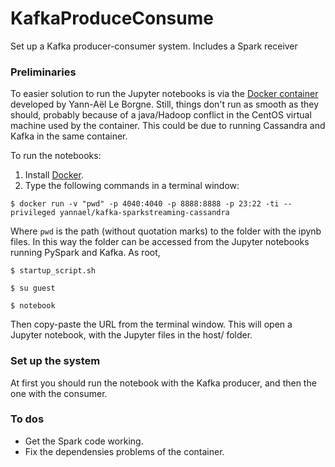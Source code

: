 # KafkaProduceConsume

Set up a Kafka producer-consumer system. Includes a Spark receiver

### Preliminaries

To easier solution to run the Jupyter notebooks is via the [Docker container](https://github.com/Yannael/kafka-sparkstreaming-cassandra) developed by Yann-Aël Le Borgne. Still, things don't run as smooth as they should, probably because of a java/Hadoop conflict in the CentOS virtual machine used by the container. This could be due to running Cassandra and Kafka in the same container. 

To run the notebooks: 
1. Install [Docker](https://www.docker.com/).
2. Type the following commands in a terminal window:

`$ docker run -v "pwd" -p 4040:4040 -p 8888:8888 -p 23:22 -ti --privileged yannael/kafka-sparkstreaming-cassandra`

Where `pwd` is the path (without quotation marks) to the folder with the ipynb files. In this way the folder can be accessed from the Jupyter notebooks running PySpark and Kafka. As root,

`$ startup_script.sh`

`$ su guest`

`$ notebook`

Then copy-paste the URL from the terminal window. This will open a Jupyter notebook, with the Jupyter files in the host/ folder.

### Set up the system

At first you should run the notebook with the Kafka producer, and then the one with the consumer. 

### To dos

- Get the Spark code working. 
- Fix the dependensies problems of the container. 
